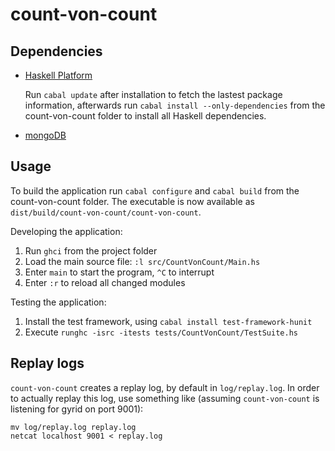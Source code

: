 # count-von-count

## Dependencies

* [Haskell Platform](http://hackage.haskell.org/platform/)

  Run `cabal update` after installation to fetch the lastest package
  information, afterwards run `cabal install --only-dependencies` from the
  count-von-count folder to install all Haskell dependencies.

* [mongoDB](http://www.mongodb.org/)

## Usage

To build the application run `cabal configure` and `cabal build` from the
count-von-count folder. The executable is now available as
`dist/build/count-von-count/count-von-count`.

Developing the application:

1. Run `ghci` from the project folder
2. Load the main source file: `:l src/CountVonCount/Main.hs`
3. Enter `main` to start the program, `^C` to interrupt
4. Enter `:r` to reload all changed modules

Testing the application:

1. Install the test framework, using `cabal install test-framework-hunit`
2. Execute `runghc -isrc -itests tests/CountVonCount/TestSuite.hs`

## Replay logs

`count-von-count` creates a replay log, by default in `log/replay.log`. In order
to actually replay this log, use something like (assuming `count-von-count` is
listening for gyrid on port 9001):

    mv log/replay.log replay.log
    netcat localhost 9001 < replay.log
